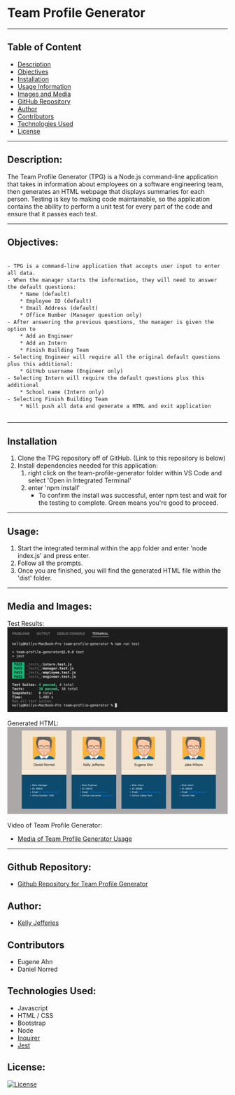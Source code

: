 # Team Profile Generator
-------


## Table of Content

- [Description](#description)
- [Objectives](#objectives)
- [Installation](#installation)
- [Usage Information](#usage)
- [Images and Media](#media-and-images)
- [GitHub Repository](#github-repository)
- [Author](#author)  
- [Contributors](#contributors)
- [Technologies Used](#technologies-used) 
- [License](#license)

-------
## Description:  

The Team Profile Generator (TPG) is a Node.js command-line application that takes in information about employees on a software engineering team, then generates an HTML webpage that displays summaries for each person. Testing is key to making code maintainable, so the application contains the ability to perform a unit test for every part of the code and ensure that it passes each test.

-------

## Objectives:
```

- TPG is a command-line application that accepts user input to enter all data.
- When the manager starts the information, they will need to answer the default questions:
    * Name (default)
    * Employee ID (default)
    * Email Address (default)
    * Office Number (Manager question only)
- After answering the previous questions, the manager is given the option to
    * Add an Engineer
    * Add an Intern
    * Finish Building Team
- Selecting Engineer will require all the original default questions plus this additional:
    * GitHub username (Engineer only)
- Selecting Intern will require the default questions plus this additional
    * School name (Intern only)
- Selecting Finish Building Team
    * Will push all data and generate a HTML and exit application
    
```
-----
## Installation

1. Clone the TPG repository off of GitHub. (Link to this repository is below)
2. Install dependencies needed for this application:
    1. right click on the team-profile-generator folder within VS Code and select 'Open in Integrated Terminal'
    2. enter 'npm install'
        - To confirm the install was successful, enter npm test and wait for the testing to complete.  Green means you're good to proceed.

-----
## Usage:

1. Start the integrated terminal within the app folder and enter 'node index.js' and press enter.
2. Follow all the prompts.
3. Once you are finished, you will find the generated HTML file within the 'dist' folder.

-----
## Media and Images:


Test Results:
![Test Results](./assets/images/test-results.jpg)

Generated HTML:
![Screenshot of Team Profile Generator HTML](./assets/images/team-profile-html.jpg)

Video of Team Profile Generator:

- [Media of Team Profile Generator Usage](https://drive.google.com/file/d/1EvyRkrwOL09PZM50CGVi4cttF49KwdkU/view?usp=sharing)


----

## Github Repository:

- [Github Repository for Team Profile Generator](https://github.com/ksjefferies/team-profile-generator)

## Author:

- [Kelly Jefferies](https://github.com/ksjefferies)

## Contributors

- Eugene Ahn
- Daniel Norred

## Technologies Used:
- Javascript
- HTML / CSS
- Bootstrap
- Node
- [Inquirer](https://www.npmjs.com/package/inquirer)
- [Jest](https://jestjs.io/)

## License:

[![License](https://img.shields.io/badge/License-MIT%20License-Green)](http://choosealicense.com/licenses/mit/)
